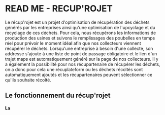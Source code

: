 # READ ME - RECUP'ROJET
Le récup'rojet est un projet d'optimisation de récupération des déchets générés par les entreprises
ainsi qu'une optimisation de l'upcyclage et du recyclage de ces déchets. Pour cela, nous récupérons 
les informations de production des usines et suivons le remplissages des poubelles en temps réel pour
prévoir le moment idéal afin que nos collecteurs viennent récupérer le déchets. Lorsqu'une entreprise
à besoin d'une collecte, son addresse s'ajoute à une liste de point de passage obligatoire et le lien
d'un trajet maps est automatiquement généré sur la page de nos collecteurs. Il y a également la
possibilité pour nos récupartenaire de récupérer les déchets, on a donc pour cela une récuplateform
ou les déchets récoltés sont automatiquement ajoutés et les récupartenaires peuvent sélectionner ce
qu'ils souhaite récolté.

## Le fonctionnement du récup'rojet
#### La 